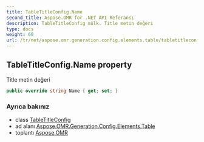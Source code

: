```yaml
---
title: TableTitleConfig.Name
second_title: Aspose.OMR for .NET API Referansı
description: TableTitleConfig mülk. Title metin değeri
type: docs
weight: 60
url: /tr/net/aspose.omr.generation.config.elements.table/tabletitleconfig/name/
---
```

## TableTitleConfig.Name property

Title metin değeri

```csharp
public override string Name { get; set; }
```

### Ayrıca bakınız

* class [TableTitleConfig](../)
* ad alanı [Aspose.OMR.Generation.Config.Elements.Table](../../tabletitleconfig/)
* toplantı [Aspose.OMR](../../../)


